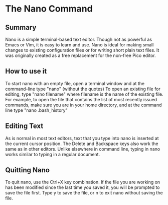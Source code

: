 # The Nano Command

## Summary 
Nano is a simple terminal-based text editor. Though not as powerful as Emacs or Vim, it is easy to learn and use. Nano is ideal for making small changes to existing configuration files or for writing short plain text files. It was originally created as a free replacement for the non-free Pico editor. 

## How to use it 
To start nano with an empty file, open a terminal window and at the command-line type "nano" (without the quotes) 
To open an existing file for editing, type "nano filename" where filename is the name of the existing file. For example, to open the file that contains the list of most recently issued commands, make sure you are in your home directory, and at the command line type "nano .bash_history" 


## Editing Text
As is normal in most text editors, text that you type into nano is inserted at the current cursor position. The Delete and Backspace keys also work the same as in other editors. Unlike elsewhere in command line, typing in nano works similar to typing in a regular document. 


## Quitting Nano
To quit nano, use the Ctrl+X key combination. If the file you are working on has been modified since the last time you saved it, you will be prompted to save the file first. Type y to save the file, or n to exit nano without saving the file.

